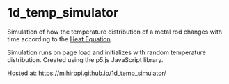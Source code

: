 # 1d_temp_simulator
Simulation of how the temperature distribution of a metal rod changes with time according to the [Heat Equation](https://en.wikipedia.org/wiki/Heat_equation).

Simulation runs on page load and initializes with random temperature distribution. Created using the p5.js JavaScript library.

Hosted at: https://mihirbpi.github.io/1d_temp_simulator/
